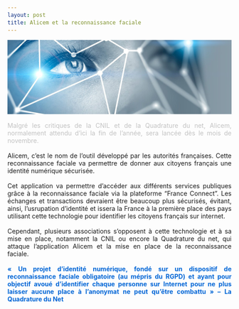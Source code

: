 ```yaml
---
layout: post
title: Alicem et la reconnaissance faciale
---
```


![image_1](https://github.com/t-benedet/blog/blob/gh-pages/pictures/articles/alicem.jpg?raw=true)

<div style="text-align:justify;">
<span style="color:#c2c2c2;font-weight:italic">
Malgré les critiques de la CNIL et de la Quadrature du net, Alicem, normalement attendu d’ici la fin de l’année, sera lancée dès 
le mois de novembre.
</span>
</div>
<br>
<div style="text-align:justify;">Alicem, c’est le nom de l’outil développé par les autorités françaises. Cette reconnaissance faciale va permettre de donner aux 
citoyens français une identité numérique sécurisée.</div>
<br>
<div style="text-align:justify;">Cet application va permettre d’accéder aux différents services publiques grâce à la reconnaissance faciale via la plateforme 
“France Connect”. Les échanges et transactions devraient être beaucoup plus sécurisés, évitant, ainsi, l’usrupation d’identité 
et issera la France à la première place des pays utilisant cette technologie pour identifier les citoyens français sur internet.</div>
<br>
<div style="text-align:justify;">Cependant, plusieurs associations s’opposent à cette technologie et à sa mise en place, notamment la CNIL ou encore 
la Quadrature du net, qui attaque l’application Alicem et la mise en place de la reconnaissance faciale.</div>
<br>
<div style="text-align:justify;"><span style="color:#0366d6"><strong>« Un projet d’identité numérique, fondé sur un dispositif de reconnaissance faciale obligatoire (au mépris du RGPD) et ayant 
pour objectif avoué d’identifier chaque personne sur Internet pour ne plus laisser aucune place à l’anonymat ne peut 
  qu’être combattu » – La Quadrature du Net</strong></span></div>
